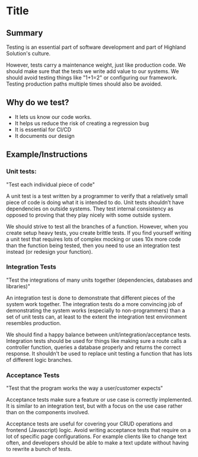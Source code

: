 # Title
## Summary
Testing is an essential part of software development and part of Highland Solution's culture.

However, tests carry a maintenance weight, just like production code.  We should make sure that the tests we write add value to our systems.  We should avoid testing things like "1+1=2" or configuring our framework.  Testing production paths multiple times should also be avoided.

## Why do we test?
* It lets us know our code works.
* It helps us reduce the risk of creating a regression bug
* It is essential for CI/CD
* It documents our design


## Example/Instructions
### Unit tests:
"Test each individual piece of code"


A unit test is a test written by a programmer to verify that a relatively small piece of code is doing what it is intended to do. Unit tests shouldn’t have dependencies on outside systems. They test internal consistency as opposed to proving that they play nicely with some outside system. 


We should strive to test all the branches of a function.  However, when you create setup heavy tests, you create brittle tests.  If you find yourself writing a unit test that requires lots of complex mocking or uses 10x more code than the function being tested, then you need to use an integration test instead (or redesign your function).

### Integration Tests
"Test the integrations of many units together (dependencies, databases and libraries)"


An integration test is done to demonstrate that different pieces of the system work together. The integration tests do a more convincing job of demonstrating the system works (especially to non-programmers) than a set of unit tests can, at least to the extent the integration test environment resembles production.


We should find a happy balance between unit/integration/acceptance tests.  Integration tests should be used for things like making sure a route calls a controller function, queries a database properly and returns the correct response.  It shouldn't be used to replace unit testing a function that has lots of different logic branches.

### Acceptance Tests
"Test that the program works the way a user/customer expects"


Acceptance tests make sure a feature or use case is correctly implemented. It is similar to an integration test, but with a focus on the use case rather than on the components involved.


Acceptance tests are useful for covering your CRUD operations and frontend (Javascript) logic.  Avoid writing acceptance tests that require on a lot of specific page configurations.  For example clients like to change text often, and developers should be able to make a text update without having to rewrite a bunch of tests.
